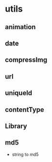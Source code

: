 # utils

animation
---
date
---
compressImg
---
url
---
uniqueId
---
contentType
---
Library
---
md5 
---

- string to md5
